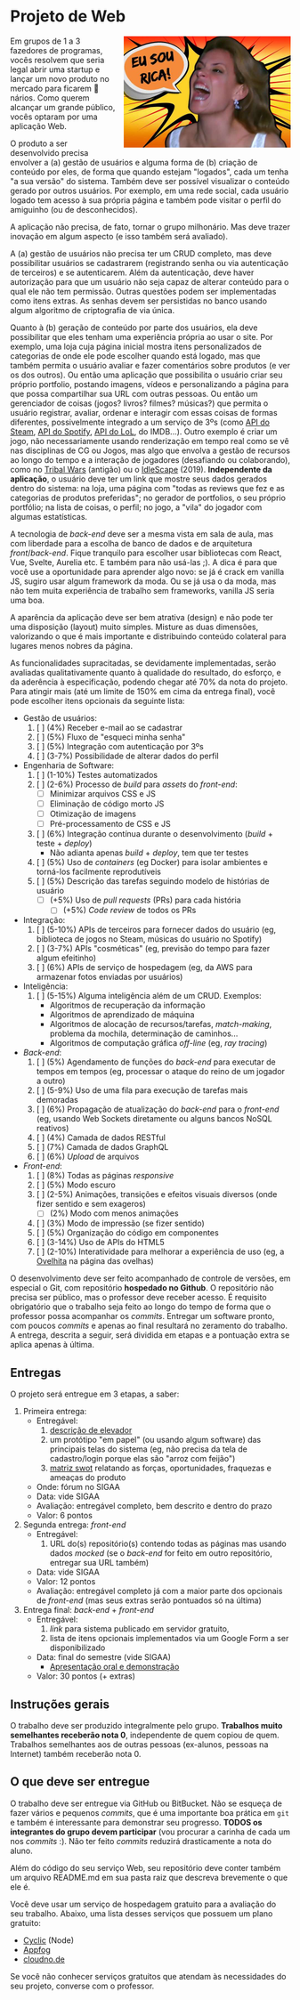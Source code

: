 # Projeto de Web

<img src="../../images/eusouricah.jpg" alt="Meme da Carolina Ferraz dizendo: eu sou rica!" style="float: right; margin-left: 1em; margin-bottom: 1em; width: 300px;" align="right" width="300">
Em grupos de 1 a 3 fazedores de programas, vocês resolvem que seria legal abrir
uma startup e lançar um novo produto no mercado para ficarem 🌽nários.
Como querem alcançar um grande público, vocês optaram por uma aplicação Web.

O produto a ser desenvolvido precisa envolver a (a) gestão de usuários
e alguma forma de (b) criação de conteúdo por eles, de forma que quando
estejam "logados", cada um tenha "a sua versão" do sistema. Também deve
ser possível visualizar o conteúdo gerado por outros usuários. Por exemplo,
em uma rede social, cada usuário logado tem acesso à sua própria página e
também pode visitar o perfil do amiguinho (ou de desconhecidos).

A aplicação não precisa, de fato, tornar o grupo milhonário. Mas deve trazer
inovação em algum aspecto (e isso também será avaliado).

A (a) gestão de usuários não precisa ter um CRUD completo, mas deve
possibilitar usuários se cadastrarem (registrando senha ou via autenticação
de terceiros) e se autenticarem. Além da autenticação, deve haver
autorização para que um usuário não seja capaz de alterar conteúdo para
o qual ele não tem permissão. Outras questões podem ser implementadas
como itens extras. As senhas devem ser persistidas no banco usando algum
algoritmo de criptografia de via única.

Quanto à (b) geração de conteúdo por parte dos usuários, ela deve possibilitar
que eles tenham uma experiência própria ao usar o site. Por exemplo, uma loja
cuja página inicial mostra itens personalizados de categorias de onde ele pode
escolher quando está logado, mas que também permita o usuário avaliar e
fazer comentários sobre produtos (e ver os dos outros). Ou então uma aplicação
que possibilita o usuário criar seu próprio portfolio, postando imagens, vídeos
e personalizando a página para que possa compartilhar sua URL com outras
pessoas. Ou então um gerenciador de coisas (jogos? livros? filmes? músicas?)
que permita o usuário registrar, avaliar, ordenar e interagir com essas coisas
de formas diferentes, possivelmente integrado a um serviço de 3ºs
(como [API do Steam][steam], [API do Spotify][spotify], [API do LoL][lol],
do IMDB...). Outro exemplo é criar um jogo, não necessariamente usando
renderização em tempo real como se vê nas disciplinas de CG ou Jogos, mas algo
que envolva a gestão de recursos ao longo do tempo e a interação de jogadores
(desafiando ou colaborando), como no [Tribal Wars][tribal-wars] (antigão) ou
o [IdleScape][idlescape] (2019). **Independente da aplicação**, o usuário
deve ter um link que mostre seus dados gerados dentro do sistema: na loja, uma
página com "todas as reviews que fez e as categorias de produtos preferidas";
no gerador de portfolios, o seu próprio portfólio; na lista de coisas,
o perfil; no jogo, a "vila" do jogador com algumas estatísticas.

A tecnologia de _back-end_ deve ser a mesma vista em sala de aula, mas com
liberdade para a escolha de banco de dados e de arquitetura _front_/_back-end_.
Fique tranquilo para escolher usar bibliotecas com React, Vue, Svelte,
Aurelia etc. E também para não usá-las ;). A dica é para que você use a
oportunidade para aprender algo novo: se já é crack em vanilla JS, sugiro
usar algum framework da moda. Ou se já usa o da moda, mas não tem muita
experiência de trabalho sem frameworks, vanilla JS seria uma boa.

A aparência da aplicação deve ser bem atrativa (design) e não pode ter
uma disposição (layout) muito simples. Misture as duas dimensões, valorizando
o que é mais importante e distribuindo conteúdo colateral para lugares
menos nobres da página.

As funcionalidades supracitadas, se devidamente implementadas, serão
avaliadas qualitativamente quanto à qualidade do resultado, do esforço, e
da aderência à especificação, podendo chegar até 70% da nota do projeto.
Para atingir mais (até um limite de 150% em cima da entrega final), você pode
escolher itens opcionais da seguinte lista:


- Gestão de usuários:
  1. [ ] (4%) Receber e-mail ao se cadastrar
  1. [ ] (5%) Fluxo de "esqueci minha senha"
  1. [ ] (5%) Integração com autenticação por 3ºs
  1. [ ] (3-7%) Possibilidade de alterar dados do perfil
- Engenharia de Software:
  1. [ ] (1-10%) Testes automatizados
  1. [ ] (2-6%) Processo de _build_ para _assets_ do _front-end_:
     - [ ] Minimizar arquivos CSS e JS
     - [ ] Eliminação de código morto JS
     - [ ] Otimização de imagens
     - [ ] Pré-processamento de CSS e JS
  1. [ ] (6%) Integração contínua durante o desenvolvimento
     (_build_ + teste + _deploy_)
     - Não adianta apenas _build_ + _deploy_, tem que ter testes
  1. [ ] (5%) Uso de _containers_ (eg Docker) para isolar ambientes
     e torná-los facilmente reprodutíveis
  1. [ ] (5%) Descrição das tarefas seguindo modelo de histórias de usuário
     - [ ] (+5%) Uso de _pull requests_ (PRs) para cada história
       - [ ] (+5%) _Code review_ de todos os PRs
- Integração:
  1. [ ] (5-10%) APIs de terceiros para fornecer dados do usuário
     (eg, biblioteca de jogos no Steam, músicas do usuário no Spotify)
  1. [ ] (3-7%) APIs "cosméticas" (eg, previsão do tempo para fazer
     algum efeitinho)
  1. [ ] (6%) APIs de serviço de hospedagem (eg, da AWS para
     armazenar fotos enviadas por usuários)
- Inteligência:
  1. [ ] (5-15%) Alguma inteligência além de um CRUD. Exemplos:
     - Algoritmos de recuperação da informação
     - Algoritmos de aprendizado de máquina
     - Algoritmos de alocação de recursos/tarefas, _match-making_,
       problema da mochila, determinação de caminhos...
     - Algoritmos de computação gráfica _off-line_ (eg, _ray tracing_)
- _Back-end_:
  1. [ ] (5%) Agendamento de funções do _back-end_ para executar de
     tempos em tempos (eg, processar o ataque do reino de um jogador a outro)
  1. [ ] (5-9%) Uso de uma fila para execução de tarefas mais demoradas
  1. [ ] (6%) Propagação de atualização do _back-end_ para o _front-end_
     (eg, usando Web Sockets diretamente ou alguns bancos NoSQL reativos)
  1. [ ] (4%) Camada de dados RESTful
  1. [ ] (7%) Camada de dados GraphQL
  1. [ ] (6%) _Upload_ de arquivos
- _Front-end_:
  1. [ ] (8%) Todas as páginas _responsive_
  1. [ ] (5%) Modo escuro
  1. [ ] (2-5%) Animações, transições e efeitos visuais diversos
     (onde fizer sentido e sem exageros)
     - [ ] (2%) Modo com menos animações
  1. [ ] (3%) Modo de impressão (se fizer sentido)
  1. [ ] (5%) Organização do código em componentes
  1. [ ] (3-14%) Uso de APIs do HTML5
  1. [ ] (2-10%) Interatividade para melhorar a experiência de uso
     (eg, a [Ovelhita][ovelhas] na página das ovelhas)


O desenvolvimento deve ser feito acompanhado de controle de versões,
em especial o Git, com repositório **hospedado no Github**. O repositório
não precisa ser público, mas o professor deve receber acesso. É requisito
obrigatório que o trabalho seja feito ao longo do tempo de forma que
o professor possa acompanhar os _commits_. Entregar um software pronto,
com poucos _commits_ e apenas ao final resultará no zeramento do trabalho.
A entrega, descrita a seguir, será dividida em etapas e a pontuação extra
se aplica apenas à última. 


[steam]: https://steamcommunity.com/dev?l=portuguese
[spotify]: https://developer.spotify.com/documentation/web-api/
[lol]: https://developer.riotgames.com/
[tribal-wars]: https://www.tribalwars.com.br/
[idlescape]: https://idlescape.com/
[ovelhas]: https://fegemo.github.io/cefet-web-ovelhas/racas-raras.html


## Entregas

O projeto será entregue em 3 etapas, a saber:

1. Primeira entrega:
   - Entregável:
     1. [descrição de elevador][elevator]
     1. um protótipo "em papel" (ou usando algum software) das principais
        telas do sistema (eg, não precisa da tela de cadastro/login porque
        elas são "arroz com feijão")
     1. [matriz swot][swot] relatando as forças, oportunidades,
        fraquezas e ameaças do produto
   - Onde: fórum no SIGAA
   - Data: vide SIGAA
   - Avaliação: entregável completo, bem descrito e dentro do prazo
   - Valor: 6 pontos
1. Segunda entrega: _front-end_
   - Entregável:
     1. URL do(s) repositório(s) contendo todas as páginas
        mas usando dados _mocked_ (se o _back-end_ for feito em
        outro repositório, entregar sua URL também)
   - Data: vide SIGAA
   - Valor: 12 pontos
   - Avaliação: entregável completo já com a maior parte dos opcionais
     de _front-end_ (mas seus extras serão pontuados só na última)
1. Entrega final: _back-end_ + _front-end_
   - Entregável:
     1. _link_ para sistema publicado em servidor gratuito,
     1. lista de itens opcionais implementados via um Google Form
        a ser disponibilizado
   - Data: final do semestre (vide SIGAA)
     - [Apresentação oral e demonstração](#apresentação)
   - Valor: 30 pontos (+ extras)

[elevator]: https://en.wikipedia.org/wiki/Elevator_pitch
[swot]: https://en.wikipedia.org/wiki/SWOT_analysis


## Instruções gerais

O trabalho deve ser produzido integralmente pelo grupo. **Trabalhos muito
semelhantes receberão nota 0**, independente de quem copiou de quem.
Trabalhos semelhantes aos de outras pessoas (ex-alunos, pessoas na Internet)
também receberão nota 0.


## O que deve ser **entregue**

O trabalho deve ser entregue via GitHub ou BitBucket. Não se esqueça de fazer
vários e pequenos _commits_, que é uma importante boa prática em `git` e também
é interessante para demonstrar seu progresso. **TODOS os integrantes do grupo
devem participar** (vou procurar a carinha de cada um nos _commits_ :). Não
ter feito _commits_ reduzirá drasticamente a nota do aluno.

Além do código do seu serviço Web, seu repositório deve conter também
um arquivo README.md em sua pasta raiz que descreva brevemente o que ele é.

Você deve usar um serviço de hospedagem gratuito para a avaliação do seu
trabalho. Abaixo, uma lista desses serviços que possuem um plano gratuito:

- [Cyclic](https://cyclic.sh/) (Node)
- [Appfog](https://www.appfog.com/)
- [cloudno.de](http://cloudno.de/)

Se você não conhecer serviços gratuitos que atendam às necessidades do seu
projeto, converse com o professor.

